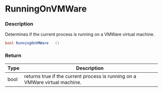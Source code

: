 # RunningOnVMWare

### Description

Determines if the current process is running on a VMWare virtual machine.

```csharp
bool RunningOnVMWare   ()
```

### Return

| Type | Description                                                                 |
| ---- | --------------------------------------------------------------------------- |
| bool | returns true if the current process is running on a VMWare virtual machine. |
